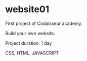 # website01


First project of Codaisseur academy.

Build your own website.

Project duration: 1 day

CSS, HTML, JAVASCRIPT

